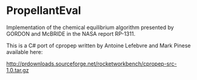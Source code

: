 # PropellantEval
Implementation of the chemical equilibrium algorithm presented by GORDON and McBRIDE in the NASA report RP-1311.

This is a C# port of cpropep written by Antoine Lefebvre and Mark Pinese available here:

http://prdownloads.sourceforge.net/rocketworkbench/cpropep-src-1.0.tar.gz

